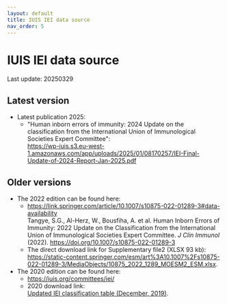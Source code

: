 ```yaml
---
layout: default
title: IUIS IEI data source
nav_order: 5
---
```


# IUIS IEI data source

Last update: 20250329

## Latest version

* Latest publication 2025:
    - "Human inborn errors of immunity: 2024 Update on the classification from the International Union of Immunological Societies Expert Committee":  
      <https://wp-iuis.s3.eu-west-1.amazonaws.com/app/uploads/2025/01/08170257/IEI-Final-Update-of-2024-Report-Jan-2025.pdf>

## Older versions

* The 2022 edition can be found here:
    - <https://link.springer.com/article/10.1007/s10875-022-01289-3#data-availability>  
      Tangye, S.G., Al-Herz, W., Bousfiha, A. et al. Human Inborn Errors of Immunity: 2022 Update on the Classification from the International Union of Immunological Societies Expert Committee. *J Clin Immunol* (2022). https://doi.org/10.1007/s10875-022-01289-3
    - The direct download link for Supplementary file2 (XLSX 93 kb):  
      <https://static-content.springer.com/esm/art%3A10.1007%2Fs10875-022-01289-3/MediaObjects/10875_2022_1289_MOESM2_ESM.xlsx>.
* The 2020 edition can be found here:
    - <https://iuis.org/committees/iei/>
    - 2020 download link:  
      [Updated IEI classification table (December, 2019)](https://wp-iuis.s3.eu-west-1.amazonaws.com/app/uploads/2019/12/20113228/IUIS-IEI-list-for-web-site-December-2019-003.xlsx).
